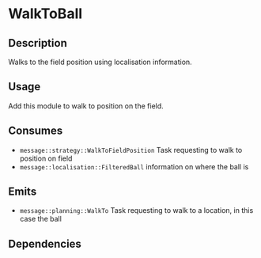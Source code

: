 # WalkToBall

## Description

Walks to the field position using localisation information.

## Usage

Add this module to walk to position on the field.

## Consumes

- `message::strategy::WalkToFieldPosition` Task requesting to walk to position on field
- `message::localisation::FilteredBall` information on where the ball is

## Emits

- `message::planning::WalkTo` Task requesting to walk to a location, in this case the ball

## Dependencies
